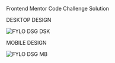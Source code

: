 Frontend Mentor Code Challenge Solution

DESKTOP DESIGN

![FYLO DSG DSK](https://github.com/Tksmith-guru/Fylo-Data-Component/assets/122574849/931775cf-dae2-4a38-bb0a-1f57eb157086)


MOBILE DESIGN

![FYLO DSG MB](https://github.com/Tksmith-guru/Fylo-Data-Component/assets/122574849/a294cbf6-98b4-441a-98a2-14d5d3adb9b7)


